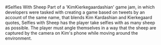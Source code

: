#Selfies With Sheep
Part of a 'KimKierkegaardashian' game jam, in which developers were tasked with creating a game based on tweets by an account of the same name, that blends Kim Kardashian and Kierkegaard quotes, Selfies with Sheep has the player take selfies with as many sheep as possible.  The player must angle themselves in a way that the sheep are captured by the camera on Kim's phone while moving around the environment.
